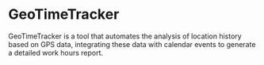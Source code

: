 # GeoTimeTracker
GeoTimeTracker is a tool that automates the analysis of location history based on GPS data, integrating these data with calendar events to generate a detailed work hours report.
